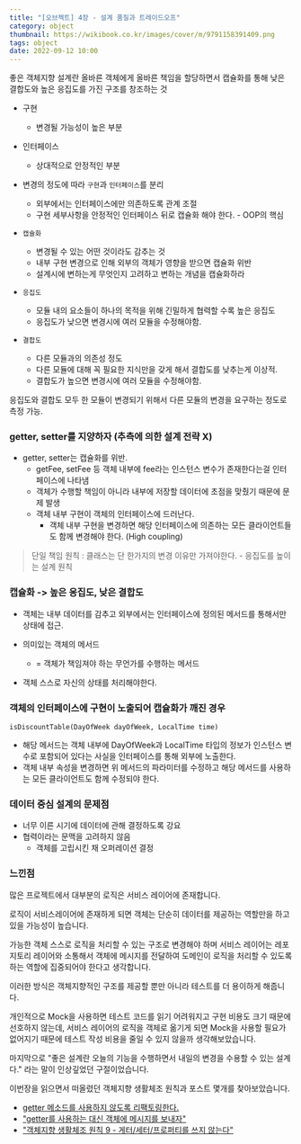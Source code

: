 ```yaml
---
title: "[오브젝트] 4장 - 설계 품질과 트레이드오프"
category: object
thumbnail: https://wikibook.co.kr/images/cover/m/9791158391409.png
tags: object
date: 2022-09-12 10:00
---
```


좋은 객체지향 설계란 올바른 객체에게 올바른 책임을 할당하면서 캡슐화를 통해 낮은 결합도와 높은 응집도를 가진 구조를 창조하는 것

- 구현
    - 변경될 가능성이 높은 부분
- 인터페이스
    - 상대적으로 안정적인 부분

- 변경의 정도에 따라 `구현`과 `인터페이스`를 분리
    - 외부에서는 인터페이스에만 의존하도록 관계 조절
    - 구현 세부사항을 안정적인 인터페이스 뒤로 캡슐화 해야 한다. - OOP의 핵심

- `캡슐화`
    - 변경될 수 있는 어떤 것이라도 감추는 것
    - 내부 구현 변경으로 인해 외부의 객체가 영향을 받으면 캡슐화 위반
    - 설계시에 변하는게 무엇인지 고려하고 변하는 개념을 캡슐화하라
- `응집도`
    - 모듈 내의 요소들이 하나의 목적을 위해 긴밀하게 협력할 수록 높은 응집도
    - 응집도가 낮으면 변경시에 여러 모듈을 수정해야함.
- `결합도`
    - 다른 모듈과의 의존성 정도
    - 다른 모듈에 대해 꼭 필요한 지식만을 갖게 해서 결합도를 낮추는게 이상적.
    - 결합도가 높으면 변경시에 여러 모듈을 수정해야함.

응집도와 결합도 모두 한 모듈이 변경되기 위해서 다른 모듈의 변경을 요구하는 정도로 측정 가능.

### getter, setter를 지양하자 (추측에 의한 설계 전략 X)

- getter, setter는 캡슐화를 위반.
    - getFee, setFee 등 객체 내부에 fee라는 인스턴스 변수가 존재한다는걸 인터페이스에 나타냄
    - 객체가 수행할 책임이 아니라 내부에 저장할 데이터에 초점을 맞췄기 때문에 문제 발생
    - 객체 내부 구현이 객체의 인터페이스에 드러난다.
        - 객체 내부 구현을 변경하면 해당 인터페이스에 의존하는 모든 클라이언트들도 함께 변경해야 한다. (High coupling)

> 단일 책임 원칙 : 클래스는 단 한가지의 변경 이유만 가져야한다. - 응집도를 높이는 설계 원칙

### 캡슐화 -> 높은 응집도, 낮은 결합도

- 객체는 내부 데이터를 감추고 외부에서는 인터페이스에 정의된 메서드를 통해서만 상태에 접근.
- 의미있는 객체의 메서드
    - = 객체가 책임져야 하는 무언가를 수행하는 메서드

- 객체 스스로 자신의 상태를 처리해야한다.

### 객체의 인터페이스에 구현이 노출되어 캡슐화가 깨진 경우

`isDiscountTable(DayOfWeek dayOfWeek, LocalTime time)`

- 해당 메서드는 객체 내부에 DayOfWeek과 LocalTime 타입의 정보가 인스턴스 변수로 포함되어 있다는 사실을 인터페이스를 통해 외부에 노출한다.
- 객체 내부 속성을 변경하면 위 메서드의 파라미터를 수정하고 해당 메서드를 사용하는 모든 클라이언트도 함께 수정되야 한다.

### 데이터 중심 설계의 문제점

- 너무 이른 시기에 데이터에 관해 결정하도록 강요
- 협력이라는 문맥을 고려하지 않음
    - 객체를 고립시킨 채  오퍼레이션 결정

### 느낀점

많은 프로젝트에서 대부분의 로직은 서비스 레이어에 존재합니다.

로직이 서비스레이어에 존재하게 되면 객체는 단순히 데이터를 제공하는 역할만을 하고 있을 가능성이 높습니다.

가능한 객체 스스로 로직을 처리할 수 있는 구조로 변경해야 하며 서비스 레이어는 레포지토리 레이어와 소통해서 객체에 메시지를 전달하여 도메인이 로직을 처리할 수 있도록 하는 역할에 집중되어야 한다고 생각합니다.

이러한 방식은 객체지향적인 구조를 제공할 뿐만 아니라 테스트를 더 용이하게 해줍니다.

개인적으로 Mock을 사용하면 테스트 코드를 읽기 어려워지고 구현 비용도 크기 때문에 선호하지 않는데, 서비스 레이어의 로직을 객체로 옮기게 되면 Mock을 사용할 필요가 없어지기 때문에 테스트 작성 비용을 줄일 수 있지 않을까 생각해보았습니다.

마지막으로 "좋은 설계란 오늘의 기능을 수행하면서 내일의 변경을 수용할 수 있는 설계다." 라는 말이 인상깊었던 구절이었습니다.

이번장을 읽으면서 떠올렸던 객체지향 생활체조 원칙과 포스트 몇개를 찾아보았습니다.
- [getter 메소드를 사용하지 않도록 리팩토링한다.](https://www.slipp.net/questions/565)
- ["getter를 사용하는 대신 객체에 메시지를 보내자"](https://tecoble.techcourse.co.kr/post/2020-04-28-ask-instead-of-getter/)
- ["객체지향 생활체조 원칙 9 - 게터/세터/프로퍼티를 쓰지 않는다"](https://limdingdong.tistory.com/15)
